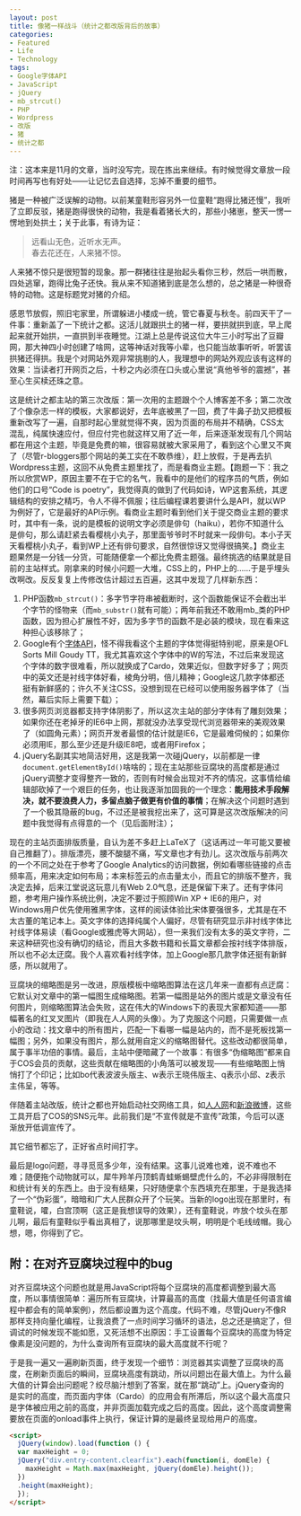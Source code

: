 ```yaml
---
layout: post
title: 像猪一样战斗（统计之都改版背后的故事）
categories:
- Featured
- Life
- Technology
tags:
- Google字体API
- JavaScript
- jQuery
- mb_strcut()
- PHP
- Wordpress
- 改版
- 猪
- 统计之都
---
```


注：这本来是11月的文章，当时没写完，现在拣出来继续。有时候觉得文章放一段时间再写也有好处——让记忆去自选择，忘掉不重要的细节。

猪是一种被广泛误解的动物。以前某童鞋形容另外一位童鞋“跑得比猪还慢”，我听了立即反驳，猪是跑得很快的动物，我是看着猪长大的，那些小猪崽，整天一愣一愣地到处拱土；关于此事，有诗为证：

> 远看山无色，近听水无声。  
春去花还在，人来猪不惊。

人来猪不惊只是很短暂的现象。那一群猪往往是抬起头看你三秒，然后一哄而散，四处逃窜，跑得比兔子还快。我从来不知道猪到底是怎么想的，总之猪是一种很奇特的动物。这是标题党对猪的介绍。

感恩节放假，照旧宅家里，所谓躲进小楼成一统，管它春夏与秋冬。前四天干了一件事：重新盖了一下统计之都。这活儿就跟拱土的猪一样，要拱就拱到底，早上爬起来就开始拱，一直拱到半夜睡觉。江湖上总是传说这位大牛三小时写出了豆瓣网，那大神四小时创建了啥网，这等神话对我等小辈，也只能当故事听听，听罢该拱猪还得拱。我是个对网站外观非常挑剔的人，我理想中的网站外观应该有这样的效果：当读者打开网页之后，十秒之内必须在口头或心里说“真他爷爷的震撼”，甚至心生买椟还珠之意。

这是统计之都主站的第三次改版：第一次用的主题跟个个人博客差不多；第二次改了个像杂志一样的模板，大家都说好，去年底被黑了一回，费了牛鼻子劲又把模板重新改写了一遍，自那时起心里就觉得不爽，因为页面的布局并不精确，CSS太混乱，纯属快速应付，但应付完也就这样又用了近一年，后来逐渐发现有几个网站都在用这个主题，毕竟是免费的嘛，很容易就被大家采用了，看到这个心里又不爽了（尽管r-bloggers那个网站的美工实在不敢恭维），赶上放假，于是再去扒Wordpress主题，这回不从免费主题里找了，而是看商业主题。【跑题一下：我之所以欣赏WP，原因主要不在于它的名气，我看中的是他们的程序员的气质，例如他们的口号“Code is poetry”，我觉得真的做到了代码如诗，WP这套系统，其逻辑结构的安排之精巧，令人不得不佩服；往后编程课若要讲什么是API，就以WP为例好了，它是最好的API示例。看商业主题时看到他们关于提交商业主题的要求时，其中有一条，说的是模板的说明文字必须是俳句（haiku），若你不知道什么是俳句，那么请赶紧去看樱桃小丸子，那里面爷爷时不时就来一段俳句。本小子天天看樱桃小丸子，看到WP上还有俳句要求，自然很惊讶又觉得很搞笑。】商业主题果然是一分钱一分货，可能随便拿一个都比免费主题强。最终挑选的结果就是目前的主站样式。刚拿来的时候小问题一大堆，CSS上的，PHP上的……于是乎埋头改啊改。反反复复上传修改估计超过五百遍，这其中发现了几样新东西：

1. PHP函数`mb_strcut()`：多字节字符串被截断时，这个函数能保证不会截出半个字节的怪物来（而`mb_substr()`就有可能）；两年前我还不敢用mb_类的PHP函数，因为担心扩展性不好，因为多字节的函数不是必装的模块，现在看来这种担心该移除了；
2. Google有个[字体API](http://code.google.com/webfonts)，怪不得我看这个主题的字体觉得挺特别呢，原来是OFL Sorts Mill Goudy TT，我尤其喜欢这个字体中的W的写法，不过后来发现这个字体的数字很难看，所以就换成了Cardo，效果近似，但数字好多了；网页中的英文还是衬线字体好看，棱角分明，倍儿精神；Google这几款字体都还挺有新鲜感的；许久不关注CSS，没想到现在已经可以使用服务器字体了（当然，幕后实际上需要下载）；
3. 很多网页浏览器都支持字体阴影了，所以这次主站的部分字体有了雕刻效果；如果你还在老掉牙的IE6中上网，那就没办法享受现代浏览器带来的美观效果了（如圆角元素）；网页开发者最恨的估计就是IE6，它是最难伺候的；如果你必须用IE，那么至少还是升级IE8吧，或者用Firefox；
4. jQuery名副其实地简洁好用，这是我第一次碰jQuery，以前都是一律`document.getElementById()`啥啥的；现在主站那些豆腐块的高度都是通过jQuery调整才变得整齐一致的，否则有时候会出现对不齐的情况，这事情给编辑部砍掉了一个艰巨的任务，也让我逐渐加固我的一个理念：**能用技术手段解决，就不要浪费人力，多留点脑子做更有价值的事情**；在解决这个问题时遇到了一个极其隐蔽的bug，不过还是被我挖出来了，这可算是这次改版解决的问题中我觉得有点得意的一个（见后面附注）；

现在的主站页面排版质量，自认为差不多赶上LaTeX了（这话再过一年可能又要被自己推翻了）。排版漂亮，腰不酸腿不痛，写文章也才有劲儿。这次改版与前两次的一个不同之处在于参考了Google Analytics的访问数据，例如看哪些链接的点击频率高，用来决定如何布局；本来标签云的点击量太小，而且它的排版不整齐，我决定去掉，后来江堂说这玩意儿有Web 2.0气息，还是保留下来了。还有字体问题，参考用户操作系统比例，决定不要过于照顾Win XP + IE6的用户，对Windows用户优先使用雅黑字体，这样的阅读体验比宋体要强很多，尤其是在不太古董的笔记本上。英文字体的选择纯属个人偏好，尽管有研究显示非衬线字体比衬线字体易读（看Google或雅虎等大网站），但一来我们没有太多的英文字符，二来这种研究也没有确切的结论，而且大多数书籍和长篇文章都会按衬线字体排版，所以也不必太迂腐。我个人喜欢看衬线字体，加上Google那几款字体还挺有新鲜感，所以就用了。

豆腐块的缩略图是另一改进，原版模板中缩略图算法在这几年来一直都有点迂腐：它默认对文章中的第一幅图生成缩略图。若第一幅图是站外的图片或是文章没有任何图片，则缩略图算法会失败，这在伟大的Windows下的表现大家都知道——那幅著名的红叉叉图片（即我在人人网的头像）。为了克服这个问题，只需要做一点小的改动：找文章中的所有图片，匹配一下看哪一幅是站内的，而不是死板找第一幅图；另外，如果没有图片，那么就用自定义的缩略图替代。这些改动都很简单，属于事半功倍的事情。最后，主站中便暗藏了一个故事：有很多“伪缩略图”都来自于COS会员的贡献，这些贡献在缩略图的小角落可以被发现——有些缩略图上悄悄打了个印记；比如bo代表波波头版主、w表示王晓伟版主、q表示小邱、z表示主伟呈，等等。

伴随着主站改版，统计之都也开始启动社交网络工具，如[人人网](http://www.renren.com/cosname)和[新浪微博](http://weibo.com/cosname)，这些工具开启了COS的SNS元年。此前我们是“不宣传就是不宣传”政策，今后可以逐渐放开低调宣传了。

其它细节都忘了，正好省点时间打字。

最后是logo问题，寻寻觅觅多少年，没有结果。这事儿说难也难，说不难也不难；随便拖个动物就可以，犀牛羚羊丹顶鹤青蛙蜥蜴壁虎什么的，不必非得限制在和统计有关的东西上。由于没有结果，只好随便拿个东西填充在那里，于是我选择了一个“伪彩蛋”，暗暗和广大人民群众开了个玩笑。当新的logo出现在那里时，有童鞋说，嚯，白宫顶啊（这正是我想误导的效果），还有童鞋说，咋放个坟头在那儿啊，最后有童鞋似乎看出真相了，说那哪里是坟头啊，明明是个毛线绒帽。我心想，嗯，你得到了它。

## 附：在对齐豆腐块过程中的bug

对齐豆腐块这个问题也就是用JavaScript将每个豆腐块的高度都调整到最大高度，所以事情很简单：遍历所有豆腐块，计算最高的高度（找最大值是任何语言编程中都会有的简单案例），然后都设置为这个高度。代码不难，尽管jQuery不像R那样支持向量化编程，让我浪费了一点时间学习循环的语法，总之还是搞定了，但调试的时候发现不能如愿，又死活想不出原因：手工设置每个豆腐块的高度为特定像素是没问题的，为什么查询所有豆腐块的最大高度就不行呢？

于是我一遍又一遍刷新页面，终于发现一个细节：浏览器其实调整了豆腐块的高度，在刷新页面后的瞬间，豆腐块高度有跳动，所以问题出在最大值上。为什么最大值的计算会出问题呢？绞尽脑汁想到了答案，就在那“跳动”上。jQuery查询的是实时的高度，而页面内字体（Cardo）的应用会有所滞后，所以这个最大高度只是字体被应用之前的高度，并非页面加载完成之后的高度。因此，这个高度调整需要放在页面的onload事件上执行，保证计算的是最终呈现给用户的高度。

```html
<script>
  jQuery(window).load(function () {
  var maxHeight = 0;
  jQuery("div.entry-content.clearfix").each(function(i, domEle) {
    maxHeight = Math.max(maxHeight, jQuery(domEle).height());
  })
  .height(maxHeight);
  });
</script>
```    

